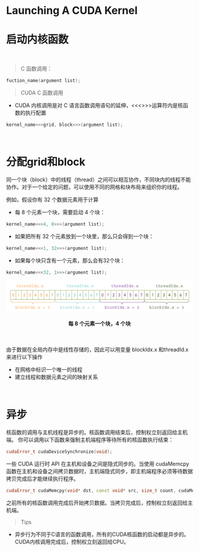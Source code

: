 &emsp;
# Launching A CUDA Kernel
# 启动内核函数

&emsp;

>C 函数调用： 
```c++
fuction_name(argument list);
```

>CUDA C 函数调用
- CUDA 内核调用是对 C 语言函数调用语句的延伸，<<<>>>运算符内是核函数的执行配置
```c++
kernel_name<<<grid, block>>>(argument list);
```

&emsp;
# 分配grid和block

同一个块（block）中的线程（thread）之间可以相互协作，不同块内的线程不能协作。对于一个给定的问题，可以使用不同的网格和块布局来组织你的线程。

例如，假设你有 32 个数据元素用于计算
- 每 8 个元素一个块，需要启动 4 个块：
```c++
kernel_name<<<4, 8>>>(argument list);
```
- 如果把所有 32 个元素放到一个块里，那么只会得到一个块： 
```c++
kernel_name<<<1, 32>>>(argument list);
```
- 如果每个块只含有一个元素，那么会有32个块： 
```c++
kernel_name<<<32, 1>>>(argument list);
```

<div align=center>
    <img src="imgs/2-6.png" width=600>
    <h4>每 8 个元素一个块，4 个块<h>
</div>

&emsp;

由于数据在全局内存中是线性存储的，因此可以用变量 blockIdx.x 和threadId.x 来进行以下操作
- 在网格中标识一个唯一的线程 
- 建立线程和数据元素之间的映射关系 

&emsp;
# 异步

核函数的调用与主机线程是异步的。核函数调用结束后，控制权立刻返回给主机端。 你可以调用以下函数来强制主机端程序等待所有的核函数执行结束：

```c++
cudaError_t cudaDeviceSynchronize(void);
```

一些 CUDA 运行时 API 在主机和设备之间是隐式同步的。当使用 cudaMemcpy 函数在主机和设备之间拷贝数据时，主机端隐式同步，即主机端程序必须等待数据拷贝完成后才能继续执行程序。 

```c++
cudaError_t cudaMemcpy(void* dst, const void* src, size_t count, cudaMemcpyKind kind);
```

之前所有的核函数调用完成后开始拷贝数据。当拷贝完成后，控制权立刻返回给主机端。

>Tips
- 异步行为不同于C语言的函数调用，所有的CUDA核函数的启动都是异步的。CUDA内核调用完成后，控制权立刻返回给CPU。





















